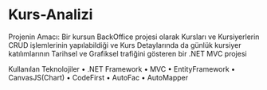 # Kurs-Analizi
Projenin Amacı: Bir kursun BackOffice projesi olarak  Kursları ve Kursiyerlerin CRUD işlemlerinin yapılabildiği  ve Kurs Detaylarında da günlük kursiyer katılımlarının Tarihsel ve Grafiksel trafiğini gösteren bir .NET MVC projesi


Kullanılan Teknolojiler
•	.NET Framework
•	MVC
•	EntityFramework
•	CanvasJS(Chart)	•	 CodeFirst
•	AutoFac
•	AutoMapper  
